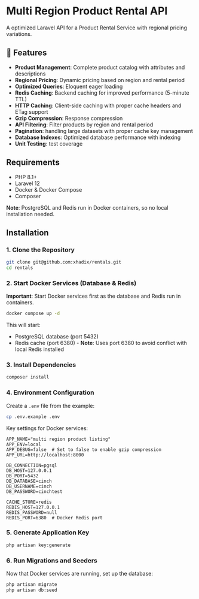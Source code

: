 # Multi Region Product Rental API

A optimized Laravel API for a Product Rental Service with regional pricing variations.

## 🚀 Features

- **Product Management**: Complete product catalog with attributes and descriptions
- **Regional Pricing**: Dynamic pricing based on region and rental period 
- **Optimized Queries**: Eloquent eager loading
- **Redis Caching**: Backend caching for improved performance (5-minute TTL)
- **HTTP Caching**: Client-side caching with proper cache headers and ETag support
- **Gzip Compression**: Response compression
- **API Filtering**: Filter products by region and rental period
- **Pagination**: handling large datasets with proper cache key management
- **Database Indexes**: Optimized database performance with indexing
- **Unit Testing**: test coverage


## Requirements

- PHP 8.1+
- Laravel 12
- Docker & Docker Compose
- Composer


**Note**: PostgreSQL and Redis run in Docker containers, so no local installation needed.


## Installation

### 1. Clone the Repository

```bash
git clone git@github.com:xhadix/rentals.git
cd rentals
```

### 2. Start Docker Services (Database & Redis)

**Important**: Start Docker services first as the database and Redis run in containers.

```bash
docker compose up -d
```

This will start:
- PostgreSQL database (port 5432)
- Redis cache (port 6380) - **Note**: Uses port 6380 to avoid conflict with local Redis installed


### 3. Install Dependencies

```bash
composer install
```

### 4. Environment Configuration

Create a `.env` file from the example:

```bash
cp .env.example .env
```

Key settings for Docker services:

```
APP_NAME="multi region product listing"
APP_ENV=local
APP_DEBUG=false  # Set to false to enable gzip compression
APP_URL=http://localhost:8000

DB_CONNECTION=pgsql
DB_HOST=127.0.0.1
DB_PORT=5432
DB_DATABASE=cinch
DB_USERNAME=cinch
DB_PASSWORD=cinchtest

CACHE_STORE=redis
REDIS_HOST=127.0.0.1
REDIS_PASSWORD=null
REDIS_PORT=6380  # Docker Redis port
```

### 5. Generate Application Key

```bash
php artisan key:generate
```

### 6. Run Migrations and Seeders

Now that Docker services are running, set up the database:

```bash
php artisan migrate
php artisan db:seed
```
